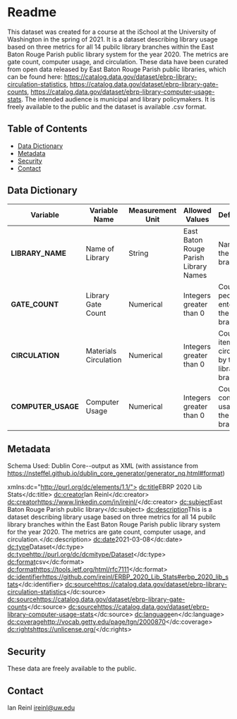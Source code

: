 # Readme

This dataset was created for a course at the iSchool at the University of Washington in the spring of 2021. It is a dataset describing library usage based on three metrics for all 14 pubilc library branches within the East Baton Rouge Parish public library system for the year 2020. The metrics are gate count, computer usage, and circulation. These data have been curated from open data released by East Baton Rouge Parish public libraries, which can be found here: https://catalog.data.gov/dataset/ebrp-library-circulation-statistics, https://catalog.data.gov/dataset/ebrp-library-gate-counts, https://catalog.data.gov/dataset/ebrp-library-computer-usage-stats. The intended audience is municipal and library policymakers. It is freely available to the public and the dataset is available .csv format.

## Table of Contents

- [Data Dictionary](#datadictionary)
- [Metadata](#metadata)
- [Security](#security)
- [Contact](#contact)



## Data Dictionary


| **Variable** | **Variable Name** | **Measurement Unit** | **Allowed Values** | **Definition** |
| --- | --- | --- | --- | --- |
| **LIBRARY_NAME** | Name of Library | String | East Baton Rouge Parish Library Names | Name of the library branch |
| **GATE_COUNT** | Library Gate Count | Numerical | Integers greater than 0 | Count of people entering the library branch |
| **CIRCULATION** | Materials Circulation | Numerical | Integers greater than 0 | Count of items circulated by the library branch |
| **COMPUTER_USAGE** | Computer Usage | Numerical | Integers greater than 0 | Count of computer usage at the library branch |


## Metadata
Schema Used: Dublin Core--output as XML (with assistance from https://nsteffel.github.io/dublin_core_generator/generator_nq.html#format)

>

xmlns:dc="http://purl.org/dc/elements/1.1/">
<dc:title>EBRP 2020 Lib Stats</dc:title>
<dc:creator>Ian Reinl</dc:creator>
<dc:creator>https://www.linkedin.com/in/ireinl/</dc:creator>
<dc:subject>East Baton Rouge Parish public library</dc:subject>
<dc:description>This is a dataset describing library usage based on three metrics for all 14 pubilc library branches within the East Baton Rouge Parish public library system for the year 2020. The metrics are gate count, computer usage, and circulation.</dc:description>
<dc:date>2021-03-08</dc:date>
<dc:type>Dataset</dc:type>
<dc:type>http://purl.org/dc/dcmitype/Dataset</dc:type>
<dc:format>csv</dc:format>
<dc:format>https://tools.ietf.org/html/rfc7111</dc:format>
<dc:identifier>https://github.com/ireinl/ERBP_2020_Lib_Stats#erbp_2020_lib_stats</dc:identifier>
<dc:source>https://catalog.data.gov/dataset/ebrp-library-circulation-statistics</dc:source>
<dc:source>https://catalog.data.gov/dataset/ebrp-library-gate-counts</dc:source>
<dc:source>https://catalog.data.gov/dataset/ebrp-library-computer-usage-stats</dc:source>
<dc:language>en</dc:language>
<dc:coverage>http://vocab.getty.edu/page/tgn/2000870</dc:coverage>
<dc:rights>https://unlicense.org/</dc:rights>


## Security

These data are freely available to the public.

## Contact
Ian Reinl
ireinl@uw.edu

